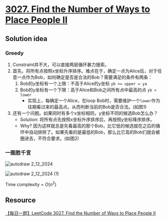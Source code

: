 # [3027. Find the Number of Ways to Place People II](https://leetcode.com/problems/find-the-number-of-ways-to-place-people-ii/description/)

## Solution idea
### Greedy
1. Constraint并不大，可以直接两层循环暴力搜索。
2. 首先，将所有点按照x坐标升序排序。难点在于，确定一点为Alice后，对于任意一点作为Bob，如何确定是否是合法的Bob？需要满足的条件有两条：
    1. Bob的y坐标有一个上限：不高于Alice的y坐标 `yb <= upper = ya`
    2. Bob的y坐标有一个下限：高于Alice和Bob之间所有点中最高的点 `yb > lower`
        * 实现上，每确定一个Alice，在loop Bob时，需要维护一个`lower`作为往期看过来的最高点。从而判断当前的Bob是否合法。(如图1)
3. 还有一个问题。如果同时有多个x坐标相同，y坐标不同的候选Bob怎么办？
    * Solution: 将所有点先按照x坐标升序排序后，再按照y坐标降序排序。
    * Why? 因为这样就总是先看最高的那个Bob，比它低的候选就在之后的循环中自动排除了。如果先看的是最低的Bob，那么比它高的Bob们就会被圈进去，不符合要求。(如图2)

### 一图胜千言
![autodraw 2_12_2024](https://github.com/szhou12/leetcode-go/assets/35708194/4afb36f6-6e9d-4091-9be3-1b810061baac)

![autodraw 2_12_2024 (1)](https://github.com/szhou12/leetcode-go/assets/35708194/3f91b57a-74aa-4cfc-a0a4-739fe7444422)


Time complexity = $O(n^2)$

## Resource
[【每日一题】LeetCode 3027. Find the Number of Ways to Place People II](https://www.youtube.com/watch?v=cZjZSfRXePU&ab_channel=HuifengGuan)

